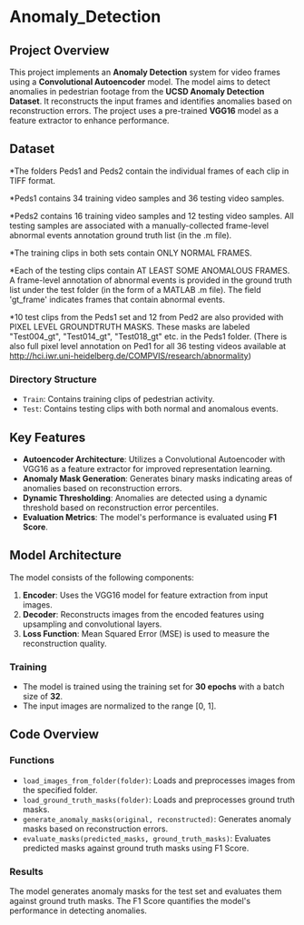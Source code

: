 # Anomaly_Detection

## Project Overview

This project implements an **Anomaly Detection** system for video frames using a **Convolutional Autoencoder** model. The model aims to detect anomalies in pedestrian footage from the **UCSD Anomaly Detection Dataset**. It reconstructs the input frames and identifies anomalies based on reconstruction errors. The project uses a pre-trained **VGG16** model as a feature extractor to enhance performance.

## Dataset

*The folders Peds1 and Peds2 contain the individual frames of each clip in TIFF format.

*Peds1 contains 34 training video samples and 36 testing video samples. 

*Peds2 contains 16 training video samples and 12 testing video samples. All testing samples are associated with a manually-collected frame-level abnormal events annotation ground truth list (in the .m file).
   
*The training clips in both sets contain ONLY NORMAL FRAMES. 

*Each of the testing clips contain AT LEAST SOME ANOMALOUS FRAMES. 
A frame-level annotation of abnormal events is provided in the ground truth list under the test folder (in the form of a MATLAB .m file). The field 'gt_frame' indicates frames that contain abnormal events.

*10 test clips from the Peds1 set and 12 from Ped2 are also provided with PIXEL LEVEL GROUNDTRUTH MASKS.
These masks are labeled "Test004_gt", "Test014_gt", "Test018_gt" etc. in the Peds1 folder. 
(There is also full pixel level annotation on Ped1 for all 36 testing videos available at http://hci.iwr.uni-heidelberg.de/COMPVIS/research/abnormality)

### Directory Structure
- `Train`: Contains training clips of pedestrian activity.
- `Test`: Contains testing clips with both normal and anomalous events.

## Key Features
- **Autoencoder Architecture**: Utilizes a Convolutional Autoencoder with VGG16 as a feature extractor for improved representation learning.
- **Anomaly Mask Generation**: Generates binary masks indicating areas of anomalies based on reconstruction errors.
- **Dynamic Thresholding**: Anomalies are detected using a dynamic threshold based on reconstruction error percentiles.
- **Evaluation Metrics**: The model's performance is evaluated using **F1 Score**.

## Model Architecture

The model consists of the following components:
1. **Encoder**: Uses the VGG16 model for feature extraction from input images.
2. **Decoder**: Reconstructs images from the encoded features using upsampling and convolutional layers.
3. **Loss Function**: Mean Squared Error (MSE) is used to measure the reconstruction quality.

### Training
- The model is trained using the training set for **30 epochs** with a batch size of **32**.
- The input images are normalized to the range [0, 1].

## Code Overview

### Functions
- `load_images_from_folder(folder)`: Loads and preprocesses images from the specified folder.
- `load_ground_truth_masks(folder)`: Loads and preprocesses ground truth masks.
- `generate_anomaly_masks(original, reconstructed)`: Generates anomaly masks based on reconstruction errors.
- `evaluate_masks(predicted_masks, ground_truth_masks)`: Evaluates predicted masks against ground truth masks using F1 Score.

### Results
The model generates anomaly masks for the test set and evaluates them against ground truth masks. The F1 Score quantifies the model's performance in detecting anomalies.
